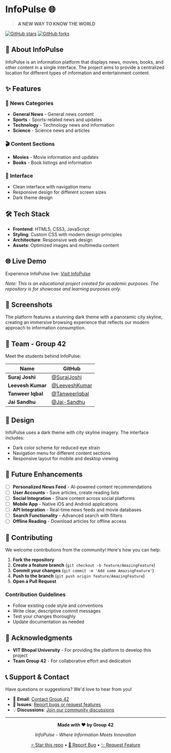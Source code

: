 # InfoPulse 🌐

> **A NEW WAY TO KNOW THE WORLD**

[![GitHub stars](https://img.shields.io/github/stars/Jai-Sandhu-Mex/College-Project-Group-42.svg)](https://github.com/Jai-Sandhu-Mex/College-Project-Group-42/stargazers)
[![GitHub forks](https://img.shields.io/github/forks/Jai-Sandhu-Mex/College-Project-Group-42.svg)](https://github.com/Jai-Sandhu-Mex/College-Project-Group-42/network)

## 📖 About InfoPulse

InfoPulse is an information platform that displays news, movies, books, and other content in a single interface. The project aims to provide a centralized location for different types of information and entertainment content.

## ✨ Features

### 📰 **News Categories**
- **General News** - General news content
- **Sports** - Sports-related news and updates
- **Technology** - Technology news and information
- **Science** - Science news and articles

### 🎬 **Content Sections**
- **Movies** - Movie information and updates
- **Books** - Book listings and information

### 🌟 **Interface**
- Clean interface with navigation menu
- Responsive design for different screen sizes
- Dark theme design

## 🛠️ Tech Stack

- **Frontend**: HTML5, CSS3, JavaScript
- **Styling**: Custom CSS with modern design principles
- **Architecture**: Responsive web design
- **Assets**: Optimized images and multimedia content

## 🌐 Live Demo

Experience InfoPulse live: [Visit InfoPulse](https://github.com/Jai-Sandhu-Mex/College-Project-Group-42)

*Note: This is an educational project created for academic purposes. The repository is for showcase and learning purposes only.*

## 📱 Screenshots

The platform features a stunning dark theme with a panoramic city skyline, creating an immersive browsing experience that reflects our modern approach to information consumption.

## 👥 Team - Group 42

Meet the students behind InfoPulse:

| Name | GitHub |
|------|--------|
| **Suraj Joshi** | [@SurajJoshi](link-to-profile) |
| **Leevesh Kumar** | [@LeeveshKumar](link-to-profile) |
| **Tanweer Iqbal** | [@TanweerIqbal](link-to-profile) |
| **Jai Sandhu** | [@Jai-Sandhu](https://github.com/Jai-Sandhu) |

## 🎨 Design

InfoPulse uses a dark theme with city skyline imagery. The interface includes:
- Dark color scheme for reduced eye strain
- Navigation menu for different content sections  
- Responsive layout for mobile and desktop viewing

## 🔮 Future Enhancements

- [ ] **Personalized News Feed** - AI-powered content recommendations
- [ ] **User Accounts** - Save articles, create reading lists
- [ ] **Social Integration** - Share content across social platforms
- [ ] **Mobile App** - Native iOS and Android applications
- [ ] **API Integration** - Real-time news feeds and movie databases
- [ ] **Search Functionality** - Advanced search with filters
- [ ] **Offline Reading** - Download articles for offline access

## 🤝 Contributing

We welcome contributions from the community! Here's how you can help:

1. **Fork the repository**
2. **Create a feature branch** (`git checkout -b feature/AmazingFeature`)
3. **Commit your changes** (`git commit -m 'Add some AmazingFeature'`)
4. **Push to the branch** (`git push origin feature/AmazingFeature`)
5. **Open a Pull Request**

### Contribution Guidelines
- Follow existing code style and conventions
- Write clear, descriptive commit messages
- Test your changes thoroughly
- Update documentation as needed

## 🙏 Acknowledgments

- **VIT Bhopal University** - For providing the platform to develop this project
- **Team Group 42** - For collaborative effort and dedication

## 📞 Support & Contact

Have questions or suggestions? We'd love to hear from you!

- 📧 **Email**: [Contact Group 42](mailto:sjai16460@gmail.com)
- 🐛 **Issues**: [Report bugs or request features](https://github.com/Jai-Sandhu-Mex/College-Project-Group-42/issues)
- 💡 **Discussions**: [Join our community discussions](https://github.com/Jai-Sandhu-Mex/College-Project-Group-42/discussions)

---

<div align="center">

**Made with ❤️ by Group 42**

*InfoPulse - Where Information Meets Innovation*

[⭐ Star this repo](https://github.com/Jai-Sandhu-Mex/College-Project-Group-42) • [🐛 Report Bug](https://github.com/Jai-Sandhu-Mex/College-Project-Group-42/issues) • [✨ Request Feature](https://github.com/Jai-Sandhu-Mex/College-Project-Group-42/issues)

</div>
